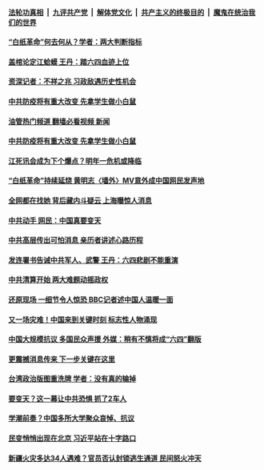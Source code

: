####  [法轮功真相](../../../../basic/blob/master/README.md?t=12021431) &nbsp;|&nbsp; [九评共产党](../../../../9ping.md/blob/master/README.md?t=12021431) &nbsp;|&nbsp; [解体党文化](../../../../jtdwh.md/blob/master/README.md?t=12021431)  &nbsp;|&nbsp; [共产主义的终极目的](../../../../gczydzjmd.md/blob/master/README.md?t=12021431) &nbsp;|&nbsp; [魔鬼在统治我们的世界](../../../../mgztzwmdsj.md/blob/master/README.md?t=12021431) 

#### [“白纸革命”何去何从？学者：两大判断指标](../pages/soh186/676182.md?t=12021431) 
#### [盖棺论定江蛤蟆 王丹：踏六四血迹上位](../pages/soh186/676188.md?t=12021431) 
#### [资深记者：不祥之兆 习政敌遇历史性机会 ](../pages/soh186/676029.md?t=12021431) 
#### [中共防疫将有重大改变 先拿学生做小白鼠](../pages/soh186/676032.md?t=12021431) 
#### [油管热门频道 翻墙必看视频 新闻](http://129.146.143.75:81/youtube.html?12021431)
#### [中共防疫将有重大改变 先拿学生做小白鼠](../pages/soh186/676032.md?t=12021431) 
#### [江死讯会成为下个爆点？明年一危机或降临](../pages/soh186/675834.md?t=12021431) 
#### [“白纸革命”持续延烧 黄明志〈墙外〉MV意外成中国网民发声地](../pages/soh186/675837.md?t=12021431) 
#### [全网都在找她 背后藏内斗疑云 上海曝惊人消息](../pages/soh186/675669.md?t=12021431) 
#### [中共动手 网民：中国真要变天](../pages/soh186/675672.md?t=12021431) 
#### [中共高层传出可怕消息 亲历者讲述心路历程](../pages/soh186/675435.md?t=12021431) 
#### [发连署书告诫中共军人、武警 王丹：六四悲剧不能重演](../pages/soh186/675444.md?t=12021431) 
#### [中共清算开始 两大难题动摇政权](../pages/soh186/675282.md?t=12021431) 
#### [还原现场 一细节令人惊恐 BBC记者述中国人温暖一面](../pages/soh186/675285.md?t=12021431) 
#### [又一场灾难！中国来到关键时刻 标志性人物涌现](../pages/soh186/675105.md?t=12021431) 
#### [中国大规模抗议 多国民众声援 外媒：稍有不慎将成“六四”翻版](../pages/soh186/675108.md?t=12021431) 
#### [更震撼消息传来 下一步关键在这里](../pages/soh186/675021.md?t=12021431) 
#### [台湾政治版图重洗牌 学者：没有真的输掉  ](../pages/soh186/675024.md?t=12021431) 
#### [要变天？这一幕让中共恐惧 抓了2车人](../pages/soh186/674862.md?t=12021431) 
#### [学潮前奏？中国多所大学聚众哀悼、抗议](../pages/soh186/674865.md?t=12021431) 
#### [民变悄悄出现在北京 习近平站在十字路口](../pages/soh186/674703.md?t=12021431) 
#### [新疆火灾多达34人遇难？官员否认封锁逃生通道 民间怒火冲天](../pages/soh186/674706.md?t=12021431) 
<img src='http://gfw-breaker.win/goodnews/indexes/soh186.md' width='0px' height='0px'/>
